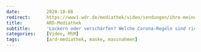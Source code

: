 ```yaml
---
date:          2020-10-08
redirect:      https://www1.wdr.de/mediathek/video/sendungen/ihre-meinung/video-lockern-oder-verschaerfen-welche-corona-regeln-sind-richtig-100.html
title:         ARD-Mediathek
subtitle:      'Lockern oder verschärfen? Welche Corona-Regeln sind richtig?'
categories:    [Video, MSM]
tags:          [ard-mediathek, maske, massnahmen]
---
```


